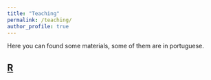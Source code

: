 ```yaml
---
title: "Teaching"
permalink: /teaching/
author_profile: true
---
```


Here you can found some materials, some of them are in portuguese.

## [R](https://fjnovais.github.io/teaching/R)
